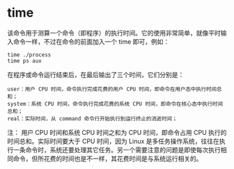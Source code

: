 


# time

该命令用于测算一个命令（即程序）的执行时间。它的使用非常简单，就像平时输入命令一样，不过在命令的前面加入一个 time 即可，例如：
```
time ./process  
time ps aux  
```











在程序或命令运行结束后，在最后输出了三个时间，它们分别是：
```
user：用户 CPU 时间，命令执行完成花费的用户 CPU 时间，即命令在用户态中执行时间总和；
system：系统 CPU 时间，命令执行完成花费的系统 CPU 时间，即命令在核心态中执行时间总和；
real：实际时间，从 command 命令行开始执行到运行终止的消逝时间；
```

注：
用户 CPU 时间和系统 CPU 时间之和为 CPU 时间，即命令占用 CPU 执行的时间总和。实际时间要大于 CPU 时间，因为 Linux 是多任务操作系统，往往在执行一条命令时，系统还要处理其它任务。另一个需要注意的问题是即使每次执行相同命令，但所花费的时间也是不一样，其花费时间是与系统运行相关的。
